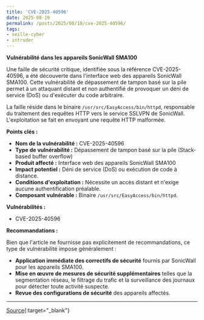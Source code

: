 ```yaml
---
title: 'CVE-2025-40596'
date: 2025-08-10
permalink: /posts/2025/08/10/cve-2025-40596/
tags:
- veille-cyber
- intruder
---
```

**Vulnérabilité dans les appareils SonicWall SMA100**

Une faille de sécurité critique, identifiée sous la référence CVE-2025-40596, a été découverte dans l'interface web des appareils SonicWall SMA100. Cette vulnérabilité de dépassement de tampon basé sur la pile permet à un attaquant distant et non authentifié de provoquer un déni de service (DoS) ou d'exécuter du code arbitraire.

La faille réside dans le binaire `/usr/src/EasyAccess/bin/httpd`, responsable du traitement des requêtes HTTP vers le service SSLVPN de SonicWall. L'exploitation se fait en envoyant une requête HTTP malformée.

**Points clés :**

*   **Nom de la vulnérabilité :** CVE-2025-40596
*   **Type de vulnérabilité :** Dépassement de tampon basé sur la pile (Stack-based buffer overflow)
*   **Produit affecté :** Interface web des appareils SonicWall SMA100
*   **Impact potentiel :** Déni de service (DoS) ou exécution de code à distance.
*   **Conditions d'exploitation :** Nécessite un accès distant et n'exige aucune authentification préalable.
*   **Composant vulnérable :** Binaire `/usr/src/EasyAccess/bin/httpd`.

**Vulnérabilités :**

*   CVE-2025-40596

**Recommandations :**

Bien que l'article ne fournisse pas explicitement de recommandations, ce type de vulnérabilité impose généralement :

*   **Application immédiate des correctifs de sécurité** fournis par SonicWall pour les appareils SMA100.
*   **Mise en œuvre de mesures de sécurité supplémentaires** telles que la segmentation réseau, le filtrage du trafic et la surveillance des journaux pour détecter toute activité suspecte.
*   **Revue des configurations de sécurité** des appareils affectés.

---
[Source](https://cvemon.intruder.io/cves/CVE-2025-40596){:target="_blank"}
